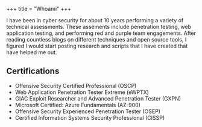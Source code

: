 +++
title = "Whoami"
+++


I have been in cyber security for about 10 years performing a variety of technical assessments. These assements include penetration testing, web application testing, and performing red and purple team engagements. After reading countless blogs on different techniques and open source tools, I figured I would start posting research and scripts that I have created that have helped me out. 

## Certifications
- Offensive Security Certified Professional (OSCP)
- Web Application Penetration Tester Extreme (eWPTX)
- GIAC Exploit Researcher and Advanced Penetration Tester (GXPN)
- Microsoft Certified: Azure Fundamentals (AZ-900)
- Offensive Security Experienced Penetration Tester (OSEP)
- Certified Information Systems Security Professional (CISSP)


